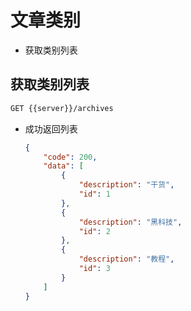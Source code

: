 # 文章类别
* 获取类别列表

## 获取类别列表
```html
GET {{server}}/archives
```

* 成功返回列表
    ```json
    {
        "code": 200,
        "data": [
            {
                "description": "干货",
                "id": 1
            },
            {
                "description": "黑科技",
                "id": 2
            },
            {
                "description": "教程",
                "id": 3
            }
        ]
    }
    ```
